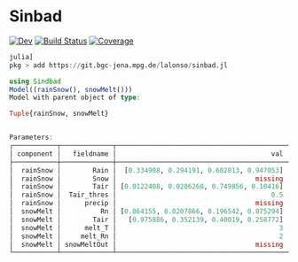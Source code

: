 # Sinbad

[![Dev](https://img.shields.io/badge/docs-dev-blue.svg)](https://lalonso.gitlab.io/Sindbad.jl/dev)
[![Build Status](https://git.bgc-jena.mpg.de/sindbad/sinbad.jl/badges/main/pipeline.svg)](https://git.bgc-jena.mpg.de/sindbad/sinbad.jl/pipelines)
[![Coverage](https://git.bgc-jena.mpg.de/sindbad/sinbad.jl/badges/main/coverage.svg)](https://git.bgc-jena.mpg.de/sindbad/sinbad.jl/commits/main)

```julia
julia]
pkg > add https://git.bgc-jena.mpg.de/lalonso/sinbad.jl
```

```julia
using Sindbad
Model((rainSnow(), snowMelt()))
Model with parent object of type: 

Tuple{rainSnow, snowMelt}


Parameters:
┌───────────┬─────────────┬───────────────────────────────────────────┬─────────┬────────────┬─────────┐
│ component │   fieldname │                                       val │   units │     bounds │ forcing │
├───────────┼─────────────┼───────────────────────────────────────────┼─────────┼────────────┼─────────┤
│  rainSnow │        Rain │  [0.334908, 0.294191, 0.682813, 0.947053] │  mm d⁻¹ │   (0, 100) │    true │
│  rainSnow │        Snow │                                   missing │  mm d⁻¹ │    nothing │ nothing │
│  rainSnow │        Tair │ [0.0122408, 0.0206268, 0.749856, 0.10416] │      °C │  (-80, 60) │    true │
│  rainSnow │  Tair_thres │                                       0.5 │      °C │    (-5, 5) │ nothing │
│  rainSnow │      precip │                                   missing │    mm/d │    nothing │ nothing │
│  snowMelt │          Rn │ [0.864155, 0.0207866, 0.196542, 0.875294] │  MJ m⁻² │ (-50, 500) │    true │
│  snowMelt │        Tair │   [0.975886, 0.352139, 0.40019, 0.258772] │       C │  (-80, 60) │    true │
│  snowMelt │      melt_T │                                         3 │ nothing │    nothing │ nothing │
│  snowMelt │     melt_Rn │                                         2 │ nothing │    nothing │ nothing │
│  snowMelt │ snowMeltOut │                                   missing │ nothing │    nothing │ nothing │
└───────────┴─────────────┴───────────────────────────────────────────┴─────────┴────────────┴─────────┘
```
